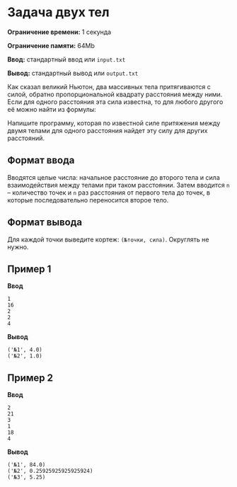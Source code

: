 # Задача двух тел

**Ограничение времени:** 1 секунда

**Ограничение памяти:** 64Mb

**Ввод:** стандартный ввод или `input.txt`

**Вывод:** стандартный вывод или `output.txt`

Как сказал великий Ньютон, два массивных тела притягиваются с силой, обратно пропорциональной квадрату расстояния между ними. Если для одного расстояния эта сила известна, то для любого другого её можно найти из формулы:

Напишите программу, которая по известной силе притяжения между двумя телами для одного расстояния найдет эту силу для других расстояний.

## Формат ввода

Вводятся целые числа: начальное расстояние до второго тела и сила взаимодействия между телами при таком расстоянии.
Затем вводится `n` – количество точек и `n` раз расстояния от первого тела до точек, в которые последовательно переносится второе тело.

## Формат вывода

Для каждой точки выведите кортеж: `(№точки, сила)`. Округлять не нужно.

## Пример 1

**Ввод**
```
1
16
2
2
4
```

**Вывод**
```
('№1', 4.0)
('№2', 1.0)
```

## Пример 2

**Ввод**
```
2
21
3
1
18
4
```

**Вывод**
```
('№1', 84.0)
('№2', 0.25925925925925924)
('№3', 5.25)